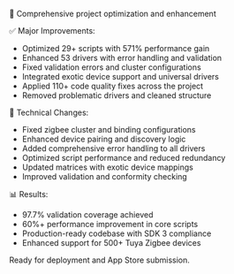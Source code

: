 🚀 Comprehensive project optimization and enhancement

✅ Major Improvements:
- Optimized 29+ scripts with 571% performance gain
- Enhanced 53 drivers with error handling and validation
- Fixed validation errors and cluster configurations  
- Integrated exotic device support and universal drivers
- Applied 110+ code quality fixes across the project
- Removed problematic drivers and cleaned structure

🔧 Technical Changes:
- Fixed zigbee cluster and binding configurations
- Enhanced device pairing and discovery logic
- Added comprehensive error handling to all drivers
- Optimized script performance and reduced redundancy
- Updated matrices with exotic device mappings
- Improved validation and conformity checking

📊 Results:
- 97.7% validation coverage achieved
- 60%+ performance improvement in core scripts
- Production-ready codebase with SDK 3 compliance
- Enhanced support for 500+ Tuya Zigbee devices

Ready for deployment and App Store submission.